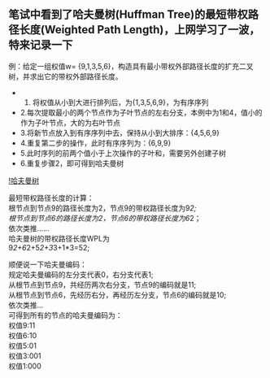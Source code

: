 ## 笔试中看到了哈夫曼树(Huffman Tree)的最短带权路径长度(Weighted Path Length)，上网学习了一波，特来记录一下  

例：给定一组权值w= {9,1,3,5,6}，构造具有最小带权外部路径长度的扩充二叉树，并求出它的带权外部路径长度。  
* 1. 将权值从小到大进行排列后，为{1,3,5,6,9}，为有序序列  
* 2.每次提取最小的两个节点作为子叶节点的左右分支，本例中为1和4，值小的作为子叶节点，大的为右叶节点  
* 3.将新节点放入到有序序列中去，保持从小到大排序：{4,5,6,9}  
* 4.重复第二步的操作，此时有序序列为：{6,9,9}
* 5.此时序列的前两个值小于上次操作的子叶和，需要另外创建子树
* 6.重复步骤2，即可得到哈夫曼树

[!哈夫曼树](https://github.com/Mayism/My_blog/blob/master/JPG/huffman.jpg)

最短带权路径长度的计算：  
根节点到节点9的路径长度为2，节点9的带权路径长度为9*2;  
根节点到节点6的路径长度为2，节点6的带权路径长度为6*2；  
依次类推……  
哈夫曼树的带权路径长度WPL为  
9*2+6*2+5*2+3*3+1*3=52;  

顺便说一下哈夫曼编码：  
规定哈夫曼编码的左分支代表0，右分支代表1;  
从根节点到节点9，共经历两次右分支，节点9的编码就是11;  
从根节点到节点6，先经历右分，再经历左分支，节点6的编码就是10;  
依次类推…  
可得到所有的节点的哈夫曼编码为：  
权值9:11  
权值6:10  
权值5:01  
权值3:001  
权值1:000  

